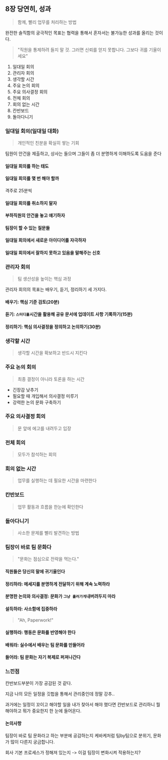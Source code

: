 ## 8장 당연히, 성과

> 함께, 빨리 업무를 처리하는 방법

완전한 솔직함의 궁극적인 목표는 협력을 통해서 혼자서는 불가능한 성과를 올리는 것이다.

> "직원을 통제하려 들지 말 것. 그러면 신뢰를 얻지 못합니다. 그보다 귀를 기울이세요"

1. 일대일 회의
2. 관리자 회의
3. 생각할 시간
4. 주요 논의 회의
5. 주요 의사결정 회의
6. 전체 회의
7. 회의 없는 시간
8. 칸반보드
9. 돌아다니기

### 일대일 회의(일대일 대화)

> 개인적인 친분을 확실히 쌓는 기회

팀원이 안건을 제출하고, 상사는 들으며 그들이 좀 더 분명하게 이해하도록 도움을 준다

#### 일대일 회의를 하는 태도

#### 일대일 회의를 몇 번 해야 할까

격주로 25분씩 

#### 일대일 회의를 취소하지 말자

#### 부하직원의 안건을 놓고 얘기하자

#### 팀장이 할 수 있는 질문들

#### 일대일 회의에서 새로운 아이디어를 자극하자

#### 일대일 회의에서 잘하지 못하고 있음을 말해주는 신호


### 관리자 회의

> 팀 생산성을 높이는 핵심 과정

관리자 회의의 목표는 배우기, 듣기, 정리하기 세 가지다.

#### 배우기: 핵심 기준 검토(20분)

#### 듣기: `스터디홀`시간을 활용해 공유 문서에 업데이트 사항 기록하기(15분)

#### 정리하기: 핵심 의사결정을 정의하고 논의하기(30분)

### 생각할 시간

> 생각할 시간을 확보하고 반드시 지킨다

### 주요 논의 회의

> 최종 결정이 아니라 토론을 하는 시간

* 긴장감 낮추기
* 필요할 때 개입해서 의사결정 미루기
* 강력한 논의 문화 구축하기


### 주요 의사결정 회의

> 문 앞에 에고를 내려두고 입장

### 전체 회의

> 모두가 참석하는 회의

### 회의 없는 시간

> 업무를 실행하는 데 필요한 시간을 마련한다

### 칸반보드

> 업무 활동과 흐름을 한눈에 확인한다

### 돌아다니기

> 사소한 문제를 빨리 발견하는 방법

### 팀장이 바로 팀 문화다

> "문화는 점심으로 전략을 먹는다."

#### 직원들은 당신의 말에 귀기울인다

#### 정리하라: 메세지를 분명하게 전달하기 위해 계속 노력하라

#### 분명한 논의와 의사결정: 문화가 `그냥 흘러가게`내버려두지 마라

#### 설득하라: 사소함에 집중하라

> "Ah, Paperwork!"

#### 실행하라: 행동은 문화를 반영해야 한다

#### 배워라: 실수에서 배우는 팀 문화를 만들어라

#### 들어라: 팀 문화는 자기 복제로 퍼져나간다

### 느낀점

칸반보드부분이 가장 공감된 것 같다.  

지금 나의 모든 일정을 깃헙을 통해서 관리중인데 정말 강추..

과거에는 일정이 꼬이고 해야할 일을 내가 찾아서 해야 했다면 칸반보드로 관리하니 뭘 해야하고 뭐가 중요한지 한 눈에 들어온다.

#### 논의사항

팀장이 바로 팀 문화라고 하는 부분에 공감하는지 케바케처럼 팀by팀으로 분위기, 문화가 많이 다른지 궁금합니다.

회사 기본 프로세스가 정해져 있는지 -> 이걸 팀장이 변화시켜 적용하는지?